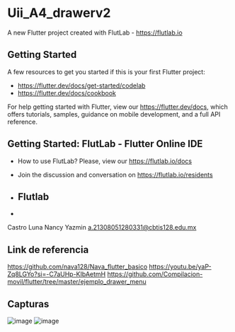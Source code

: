 # Uii_A4_drawerv2

A new Flutter project created with FlutLab - https://flutlab.io

## Getting Started

A few resources to get you started if this is your first Flutter project:

- https://flutter.dev/docs/get-started/codelab
- https://flutter.dev/docs/cookbook

For help getting started with Flutter, view our
https://flutter.dev/docs, which offers tutorials,
samples, guidance on mobile development, and a full API reference.

## Getting Started: FlutLab - Flutter Online IDE

- How to use FlutLab? Please, view our https://flutlab.io/docs
- Join the discussion and conversation on https://flutlab.io/residents

- ## Flutlab
- 
Castro Luna Nancy Yazmin 
a.21308051280331@cbtis128.edu.mx
## Link de referencia
https://github.com/nava128/Nava_flutter_basico
 https://youtu.be/yaP-Zq8LGYo?si=-C7aUHp-KIbAetmH
 https://github.com/Compilacion-movil/flutter/tree/master/ejemplo_drawer_menu
## Capturas
![image](https://github.com/CastroNancy/uiiAct4_0331/assets/143777514/65c375e0-79e9-4874-92dc-412f99edfeee)
![image](https://github.com/CastroNancy/uiiAct4_0331/assets/143777514/70d7ecc5-ec93-41da-bef6-3c62d4d32ea7)



